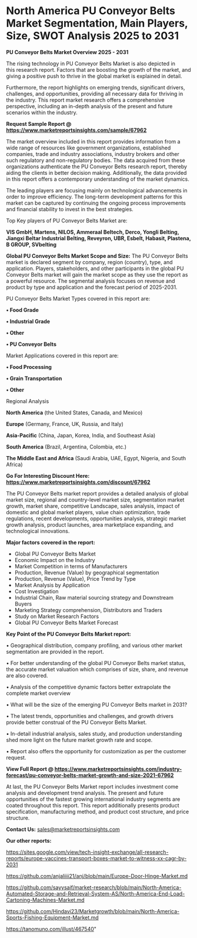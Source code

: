  # North America PU Conveyor Belts Market Segmentation, Main Players, Size, SWOT Analysis 2025 to 2031

<Strong> PU Conveyor Belts Market Overview 2025 - 2031</strong>

The rising technology in PU Conveyor Belts Market is also depicted in this research report. Factors that are boosting the growth of the market, and giving a positive push to thrive in the global market is explained in detail.

Furthermore, the report highlights on emerging trends, significant drivers, challenges, and opportunities, providing all necessary data for thriving in the industry. This report market research offers a comprehensive perspective, including an in-depth analysis of the present and future scenarios within the industry.

<strong>Request Sample Report @ <a href=https://www.marketreportsinsights.com/sample/67962>https://www.marketreportsinsights.com/sample/67962</a></strong>

The market overview included in this report provides information from a wide range of resources like government organizations, established companies, trade and industry associations, industry brokers and other such regulatory and non-regulatory bodies. The data acquired from these organizations authenticate the PU Conveyor Belts research report, thereby aiding the clients in better decision making. Additionally, the data provided in this report offers a contemporary understanding of the market dynamics.

The leading players are focusing mainly on technological advancements in order to improve efficiency. The long-term development patterns for this market can be captured by continuing the ongoing process improvements and financial stability to invest in the best strategies.

Top Key players of PU Conveyor Belts Market are:

<strong>VIS GmbH, Martens, NILOS, Ammeraal Beltech, Derco, Yongli Belting, Jiangxi Beltar Industrial Belting, Reveyron, UBR, Esbelt, Habasit, Plastena, B GROUP, SVbelting</strong>

<strong><b>Global PU Conveyor Belts Market Scope and Size:</b></strong>
The PU Conveyor Belts market is declared segment by company, region (country), type, and application. Players, stakeholders, and other participants in the global PU Conveyor Belts market will gain the market scope as they use the report as a powerful resource. The segmental analysis focuses on revenue and product by type and application and the forecast period of 2025-2031.

PU Conveyor Belts Market Types covered in this report are:

<strong>• Food Grade

• Industrial Grade

• Other

• PU Conveyor Belts</strong>

Market Applications covered in this report are:

<strong>• Food Processing

• Grain Transportation

• Other</strong> 

Regional Analysis

<strong>North America</strong> (the United States, Canada, and Mexico)

<strong>Europe</strong> (Germany, France, UK, Russia, and Italy)

<strong>Asia-Pacific</strong> (China, Japan, Korea, India, and Southeast Asia)

<strong>South America</strong> (Brazil, Argentina, Colombia, etc.)

<strong>The Middle East and Africa</strong> (Saudi Arabia, UAE, Egypt, Nigeria, and South Africa)

<strong>Go For Interesting Discount Here: <a href=https://www.marketreportsinsights.com/discount/67962>https://www.marketreportsinsights.com/discount/67962</a></strong>

The PU Conveyor Belts market report provides a detailed analysis of global market size, regional and country-level market size, segmentation market growth, market share, competitive Landscape, sales analysis, impact of domestic and global market players, value chain optimization, trade regulations, recent developments, opportunities analysis, strategic market growth analysis, product launches, area marketplace expanding, and technological innovations.

<strong><b>Major factors covered in the report:</b></strong>
<ul>
  <li>Global PU Conveyor Belts Market </li>
  <li>Economic Impact on the Industry</li>
  <li>Market Competition in terms of Manufacturers</li>
  <li>Production, Revenue (Value) by geographical segmentation</li>
  <li>Production, Revenue (Value), Price Trend by Type</li>
  <li>Market Analysis by Application</li>
  <li>Cost Investigation</li>
  <li>Industrial Chain, Raw material sourcing strategy and Downstream Buyers</li>
  <li>Marketing Strategy comprehension, Distributors and Traders</li>
  <li>Study on Market Research Factors</li>
  <li>Global PU Conveyor Belts Market Forecast</li>
</ul>

<strong><b>Key Point of the PU Conveyor Belts Market report:</b></strong>

• Geographical distribution, company profiling, and various other market segmentation are provided in the report.

• For better understanding of the global PU Conveyor Belts market status, the accurate market valuation which comprises of size, share, and revenue are also covered.

• Analysis of the competitive dynamic factors better extrapolate the complete market overview

• What will be the size of the emerging PU Conveyor Belts market in 2031?

• The latest trends, opportunities and challenges, and growth drivers provide better construal of the PU Conveyor Belts Market.

• In-detail industrial analysis, sales study, and production understanding shed more light on the future market growth rate and scope.

• Report also offers the opportunity for customization as per the customer request.

<strong><b>View Full Report @ <a href=https://www.marketreportsinsights.com/industry-forecast/pu-conveyor-belts-market-growth-and-size-2021-67962>https://www.marketreportsinsights.com/industry-forecast/pu-conveyor-belts-market-growth-and-size-2021-67962</a></b></strong>


At last, the PU Conveyor Belts Market report includes investment come analysis and development trend analysis. The present and future opportunities of the fastest growing international industry segments are coated throughout this report. This report additionally presents product specification, manufacturing method, and product cost structure, and price structure.

<strong>Contact Us:</strong>
sales@marketreportsinsights.com

<strong>Our other reports:</strong>

<a href=https://sites.google.com/view/tech-insight-exchange/all-research-reports/europe-vaccines-transport-boxes-market-to-witness-xx-cagr-by-2031>https://sites.google.com/view/tech-insight-exchange/all-research-reports/europe-vaccines-transport-boxes-market-to-witness-xx-cagr-by-2031</a>

<a href=https://github.com/anjaliiii21/anj/blob/main/Europe-Door-Hinge-Market.md>https://github.com/anjaliiii21/anj/blob/main/Europe-Door-Hinge-Market.md</a>

<a href=https://github.com/sayysaif/market-research/blob/main/North-America-Automated-Storage-and-Retrieval-System-AS/North-America-End-Load-Cartoning-Machines-Market.md>https://github.com/sayysaif/market-research/blob/main/North-America-Automated-Storage-and-Retrieval-System-AS/North-America-End-Load-Cartoning-Machines-Market.md</a>

<a href=https://github.com/Hindavi23/Marketgrowth/blob/main/North-America-Sports-Fishing-Equipment-Market.md>https://github.com/Hindavi23/Marketgrowth/blob/main/North-America-Sports-Fishing-Equipment-Market.md</a>

<a href=https://tanomuno.com/illust/467540>https://tanomuno.com/illust/467540</a>"
